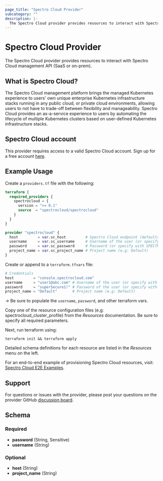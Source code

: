 ```yaml
---
page_title: "Spectro Cloud Provider"
subcategory: ""
description: |-
  The Spectro Cloud provider provides resources to interact with Spectro Cloud management API (SaaS or on-prem).
---
```


# Spectro Cloud Provider

The Spectro Cloud provider provides resources to interact with Spectro Cloud management API (SaaS or on-prem).

## What is Spectro Cloud?

The Spectro Cloud management platform brings the managed Kubernetes experience to users' own unique enterprise
Kubernetes infrastructure stacks running in any public cloud, or private cloud environments, allowing users to
not have to trade-off between flexibility and manageability. Spectro Cloud provides an as-a-service experience
to users by automating the lifecycle of multiple Kubernetes clusters based on user-defined Kubernetes
infrastructure stacks.

## Spectro Cloud account

This provider requires access to a valid Spectro Cloud account. Sign up for a free account [here](https://www.spectrocloud.com/free-trial/).

## Example Usage

Create a `providers.tf` file with the following:

```terraform
terraform {
  required_providers {
    spectrocloud = {
      version = ">= 0.1"
      source  = "spectrocloud/spectrocloud"
    }
  }
}

provider "spectrocloud" {
  host         = var.sc_host         # Spectro Cloud endpoint (defaults to api.spectrocloud.com)
  username     = var.sc_username     # Username of the user (or specify with SPECTROCLOUD_USERNAME env var)
  password     = var.sc_password     # Password (or specify with SPECTROCLOUD_PASSWORD env var)
  project_name = var.sc_project_name # Project name (e.g: Default)
}
```

Create or append to a `terraform.tfvars` file:

```terraform
# Credentials
host         = "console.spectrocloud.com"
username     = "user1@abc.com" # Username of the user (or specify with SPECTROCLOUD_USERNAME env var)
password     = "superSecure1!" # Password of the user (or specify with SPECTROCLOUD_PASSWORD env var)
project_name = "Default"       # Project name (e.g: Default)
```

->
Be sure to populate the `username`, `password`, and other terraform vars.

Copy one of the resource configuration files (e.g: spectrocloud_cluster_profile) from the _Resources_ documentation. Be sure to specify
all required parameters.

Next, run terraform using:

    terraform init && terraform apply

Detailed schema definitions for each resource are listed in the _Resources_ menu on the left.

For an end-to-end example of provisioning Spectro Cloud resources, visit:
[Spectro Cloud E2E Examples](https://github.com/spectrocloud/terraform-provider-spectrocloud/tree/main/examples/e2e).

## Support

For questions or issues with the provider, please post your questions on the
provider GitHub [discussion board](https://github.com/spectrocloud/terraform-provider-spectrocloud/discussions).

## Schema

### Required

- **password** (String, Sensitive)
- **username** (String)

### Optional

- **host** (String)
- **project_name** (String)
